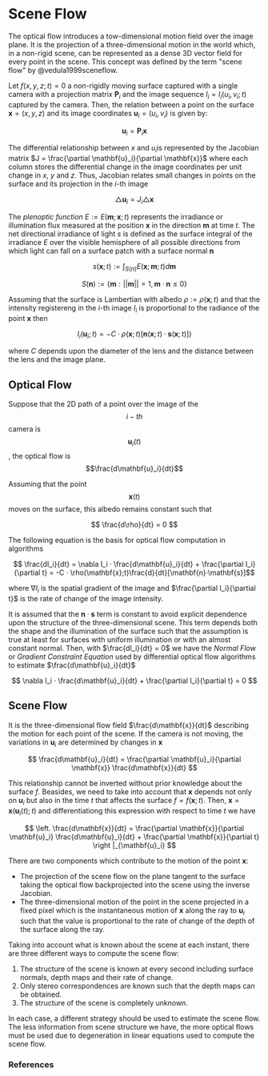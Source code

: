 
# Scene Flow

The optical flow introduces a tow-dimensional motion field over the image plane. It is the projection of a three-dimensional motion in the world which, in a non-rigid scene, can be represented as a dense 3D vector field for every point in the scene. This concept was defined by the term "scene flow" by @vedula1999sceneflow.

Let $f(x,y,z;t) = 0$ a non-rigidly moving surface captured with a single camera with a projection matrix $\mathbf{P}_i$ and the image sequence $I_i = I_i(u_i, v_i; t)$ captured by the camera. Then, the relation between a point on the surface $\mathbf{x} = (x,y,z)$ and its image coordinates $\mathbf{u}_i = (u_i, v_i)$ is given by:

$$ \mathbf{u}_i = \mathbf{P}_i \mathbf{x}$$

The differential relationship between $x$ and $u_i$is represented by the Jacobian matrix $J = \frac{\partial \mathbf{u}_i}{\partial \mathbf{x}}$ where each column stores the differential change in the image coordinates per unit change in $x$, $y$ and $z$. Thus, Jacobian relates small changes in points on the surface and its projection in the $i$-th image

$$\triangle \mathbf{u}_i = J_i \triangle \mathbf{x}$$

The *plenoptic function* $E := E(\mathbf{m};\mathbf{x};t)$ represents the irradiance or illumination flux measured at the position $\mathbf{x}$ in the direction $\mathbf{m}$ at time $t$. The net directional irradiance of light $s$ is defined as the surface integral of the irradiance $E$ over the visible hemisphere of all possible directions from which light can fall on a surface patch with a surface normal $\mathbf{n}$

$$s(\mathbf{x};t) := \int_{S(n)} E(\mathbf{x};\mathbf{m}; t)d\mathbf{m}$$

$$S(\mathbf{n}):=\{\mathbf{m} : ||\mathbf{m}||=1, \mathbf{m}·\mathbf{n} \leq 0\}$$

Assuming that the surface is Lambertian with albedo $\rho := \rho(\mathbf{x};t)$ and that the intensity registereng in the $i$-th image $I_i$ is proportional to the radiance of the point $\mathbf{x}$ then

$$I_i(\mathbf{u}_i;t) = -C·\rho(\mathbf{x};t)[\mathbf{n}(\mathbf{x};t)·\mathbf{s}(\mathbf{x};t)])$$

where $C$ depends upon the diameter of the lens and the distance between the lens and the image plane.

## Optical Flow

Suppose that the 2D path of a point over the image of the $$i-th$$ camera is $$\mathbf{u}_i(t)$$, the optical flow is $$\frac{d\mathbf{u}_i}{dt}$$

Assuming that the point $$\mathbf{x}(t)$$ moves on the surface, this albedo remains constant such that 

$$ \frac{d\rho}{dt} = 0 $$

The following equation is the basis for optical flow computation in algorithms

$$ \frac{dI_i}{dt} = \nabla I_i · \frac{d\mathbf{u}_i}{dt} + \frac{\partial I_i}{\partial t} = -C · \rho(\mathbf{x};t)\frac{d}{dt}[\mathbf{n}·\mathbf{s}]$$

where $\nabla I_i$ is the spatial gradient of the image and $\frac{\partial I_i}{\partial t}$ is the rate of change of the image intensity.

It is assumed that the $\mathbf{n}·\mathbf{s}$ term is constant to avoid explicit dependence upon the structure of the three-dimensional scene. This term depends both the shape and the illumination of the surface such that the assumption is true at least for surfaces with uniform illumination or with an almost constant normal. Then, with $\frac{dI_i}{dt} = 0$ we have the *Normal Flow* or *Gradient Constraint Equation* used by differential optical flow algorithms to estimate $\frac{d\mathbf{u}_i}{dt}$

$$ \nabla I_i · \frac{d\mathbf{u}_i}{dt} + \frac{\partial I_i}{\partial t} = 0 $$

## Scene Flow

It is the three-dimensional flow field $\frac{d\mathbf{x}}{dt}$ describing the motion for each point of the scene. If the camera is not moving, the variations in $\mathbf{u}_i$ are determined by changes in $\mathbf{x}$

$$ \frac{d\mathbf{u}_i}{dt} = \frac{\partial \mathbf{u}_i}{\partial \mathbf{x}} \frac{d\mathbf{x}}{dt} $$

This relationship cannot be inverted without prior knowledge about the surface $f$. Beasides, we need to take into account that $\mathbf{x}$ depends not only on $\mathbf{u}_i$ but also in the time $t$ that affects the surface $f=f(\mathbf{x};t)$. Then, $\mathbf{x} = \mathbf{x}(\mathbf{u}_i(t);t)$ and differentiationg this expression with respect to time $t$ we have

$$ \left. \frac{d\mathbf{x}}{dt} = \frac{\partial \mathbf{x}}{\partial \mathbf{u}_i} \frac{d\mathbf{u}_i}{dt} + \frac{\partial \mathbf{x}}{\partial t} \right |_{\mathbf{u}_i} $$

There are two components which contribute to the motion of the point $\mathbf{x}$:

- The projection of the scene flow on the plane tangent to the surface taking the optical flow backprojected into the scene using the inverse Jacobian.
- The three-dimensional motion of the point in the scene projected in a fixed pixel which is the instantaneous motion of $\mathbf{x}$ along the ray to $\mathbf{u}_i$ such that the value is proportional to the rate of change of the depth of the surface along the ray.

Taking into account what is known about the scene at each instant, there are three different ways to compute the scene flow:

1. The structure of the scene is known at every second including surface normals, depth maps and their rate of change.
2. Only stereo correspondences are known such that the depth maps can be obtained.
3. The structure of the scene is completely unknown.

In each case, a different strategy should be used to estimate the scene flow. The less information from scene structure we have, the more optical flows must be used due to degeneration in linear equations used to compute the scene flow.

### References
